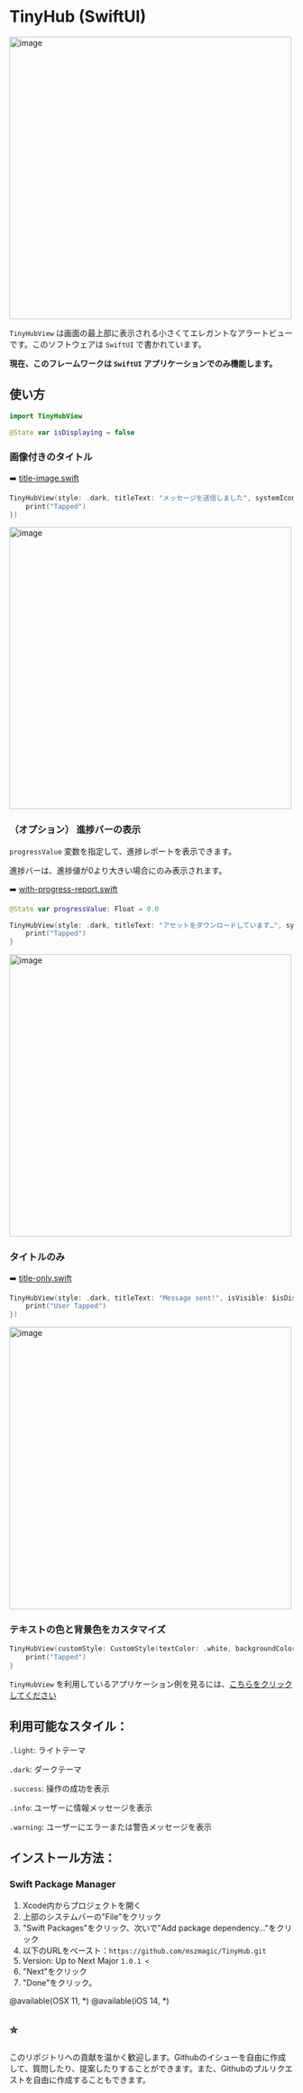 # TinyHub (SwiftUI)

<img width="500" alt="image" src="https://github.com/mszmagic/TinyHub/blob/master/social-image.png?raw=true">

`TinyHubView` は画面の最上部に表示される小さくてエレガントなアラートビューです。このソフトウェアは `SwiftUI` で書かれています。

**現在、このフレームワークは `SwiftUI` アプリケーションでのみ機能します。**

## 使い方

```swift
import TinyHubView
```

```swift
@State var isDisplaying = false
```

### 画像付きのタイトル

➡️ [title-image.swift](/Example/title-image.swift)

```swift
TinyHubView(style: .dark, titleText: "メッセージを送信しました", systemIconName: "paperplane.fill", isVisible: $isDisplaying, onTap: {
    print("Tapped")
})
```

<img width="500" alt="image" src="https://github.com/mszmagic/TinyHub/blob/master/Example/example_images/image-title-only.gif?raw=true">

### （オプション） 進捗バーの表示

 `progressValue` 変数を指定して、進捗レポートを表示できます。

進捗バーは、進捗値が0より大きい場合にのみ表示されます。

➡️ [with-progress-report.swift](/Example/with-progress-report.swift)

```swift
@State var progressValue: Float = 0.0
```

```swift
TinyHubView(style: .dark, titleText: "アセットをダウンロードしています…", systemIconName: "square.and.arrow.down.fill", isVisible: $isDisplaying, progressValue: $progressValue, tapToDismiss: true) {
    print("Tapped")
}
```

<img width="500" alt="image" src="https://github.com/mszmagic/TinyHub/blob/master/Example/example_images/progress-bar.gif?raw=true">

### タイトルのみ

➡️ [title-only.swift](/Example/title-only.swift)

```swift
TinyHubView(style: .dark, titleText: "Message sent!", isVisible: $isDisplaying, onTap: {
    print("User Tapped")
})
```

<img width="500" alt="image" src="https://github.com/mszmagic/TinyHub/blob/master/Example/example_images/title-only.gif?raw=true">

### テキストの色と背景色をカスタマイズ

```swift
TinyHubView(customStyle: CustomStyle(textColor: .white, backgroundColor: .blue), isVisible: $isDisplaying, titleText: "メッセージを送信しました", systemIconName: "paperplane.fill", tapToDismiss: true) {
    print("Tapped")
}
```

`TinyHubView` を利用しているアプリケーション例を見るには、[こちらをクリックしてください](/Example)

## 利用可能なスタイル：

`.light`: ライトテーマ

`.dark`: ダークテーマ

`.success`: 操作の成功を表示

`.info`: ユーザーに情報メッセージを表示

`.warning`: ユーザーにエラーまたは警告メッセージを表示

## インストール方法：

### Swift Package Manager

1. Xcode内からプロジェクトを開く
2. 上部のシステムバーの"File"をクリック
3. "Swift Packages"をクリック、次いで"Add package dependency…"をクリック
4. 以下のURLをペースト：`https://github.com/mszmagic/TinyHub.git`
5. Version: Up to Next Major `1.0.1 <`
6. "Next"をクリック
7. "Done"をクリック。

@available(OSX 11, *)
@available(iOS 14, *)

## ⭐️

このリポジトリへの貢献を温かく歓迎します。Githubのイシューを自由に作成して、質問したり、提案したりすることができます。また、Githubのプルリクエストを自由に作成することもできます。
